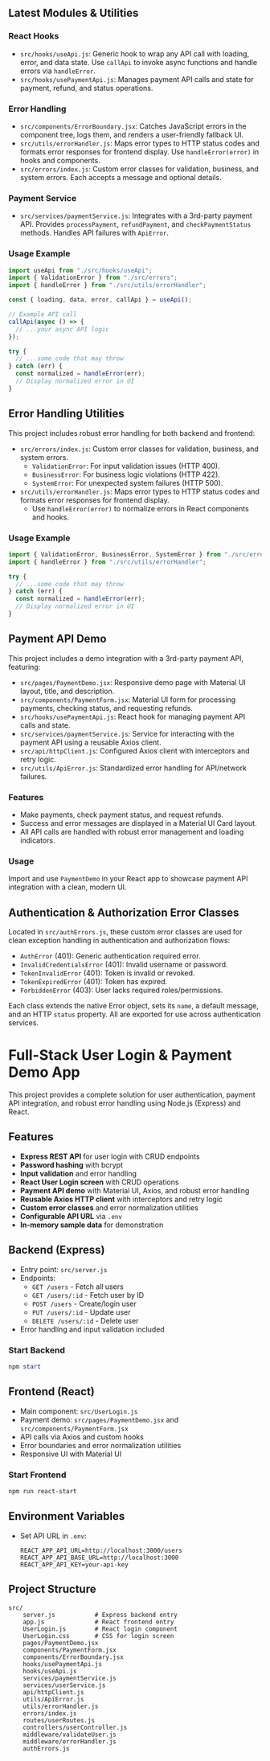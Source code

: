 ## Latest Modules & Utilities

### React Hooks

- `src/hooks/useApi.js`: Generic hook to wrap any API call with loading, error, and data state. Use `callApi` to invoke async functions and handle errors via `handleError`.
- `src/hooks/usePaymentApi.js`: Manages payment API calls and state for payment, refund, and status operations.

### Error Handling

- `src/components/ErrorBoundary.jsx`: Catches JavaScript errors in the component tree, logs them, and renders a user-friendly fallback UI.
- `src/utils/errorHandler.js`: Maps error types to HTTP status codes and formats error responses for frontend display. Use `handleError(error)` in hooks and components.
- `src/errors/index.js`: Custom error classes for validation, business, and system errors. Each accepts a message and optional details.

### Payment Service

- `src/services/paymentService.js`: Integrates with a 3rd-party payment API. Provides `processPayment`, `refundPayment`, and `checkPaymentStatus` methods. Handles API failures with `ApiError`.

### Usage Example

```js
import useApi from "./src/hooks/useApi";
import { ValidationError } from "./src/errors";
import { handleError } from "./src/utils/errorHandler";

const { loading, data, error, callApi } = useApi();

// Example API call
callApi(async () => {
  // ...your async API logic
});

try {
  // ...some code that may throw
} catch (err) {
  const normalized = handleError(err);
  // Display normalized error in UI
}
```

## Error Handling Utilities

This project includes robust error handling for both backend and frontend:

- `src/errors/index.js`: Custom error classes for validation, business, and system errors.
  - `ValidationError`: For input validation issues (HTTP 400).
  - `BusinessError`: For business logic violations (HTTP 422).
  - `SystemError`: For unexpected system failures (HTTP 500).
- `src/utils/errorHandler.js`: Maps error types to HTTP status codes and formats error responses for frontend display.
  - Use `handleError(error)` to normalize errors in React components and hooks.

### Usage Example

```js
import { ValidationError, BusinessError, SystemError } from "./src/errors";
import { handleError } from "./src/utils/errorHandler";

try {
  // ...some code that may throw
} catch (err) {
  const normalized = handleError(err);
  // Display normalized error in UI
}
```

## Payment API Demo

This project includes a demo integration with a 3rd-party payment API, featuring:

- `src/pages/PaymentDemo.jsx`: Responsive demo page with Material UI layout, title, and description.
- `src/components/PaymentForm.jsx`: Material UI form for processing payments, checking status, and requesting refunds.
- `src/hooks/usePaymentApi.js`: React hook for managing payment API calls and state.
- `src/services/paymentService.js`: Service for interacting with the payment API using a reusable Axios client.
- `src/api/httpClient.js`: Configured Axios client with interceptors and retry logic.
- `src/utils/ApiError.js`: Standardized error handling for API/network failures.

### Features

- Make payments, check payment status, and request refunds.
- Success and error messages are displayed in a Material UI Card layout.
- All API calls are handled with robust error management and loading indicators.

### Usage

Import and use `PaymentDemo` in your React app to showcase payment API integration with a clean, modern UI.

## Authentication & Authorization Error Classes

Located in `src/authErrors.js`, these custom error classes are used for clean exception handling in authentication and authorization flows:

- `AuthError` (401): Generic authentication required error.
- `InvalidCredentialsError` (401): Invalid username or password.
- `TokenInvalidError` (401): Token is invalid or revoked.
- `TokenExpiredError` (401): Token has expired.
- `ForbiddenError` (403): User lacks required roles/permissions.

Each class extends the native Error object, sets its `name`, a default message, and an HTTP `status` property. All are exported for use across authentication services.

# Full-Stack User Login & Payment Demo App

This project provides a complete solution for user authentication, payment API integration, and robust error handling using Node.js (Express) and React.

## Features

- **Express REST API** for user login with CRUD endpoints
- **Password hashing** with bcrypt
- **Input validation** and error handling
- **React User Login screen** with CRUD operations
- **Payment API demo** with Material UI, Axios, and robust error handling
- **Reusable Axios HTTP client** with interceptors and retry logic
- **Custom error classes** and error normalization utilities
- **Configurable API URL** via `.env`
- **In-memory sample data** for demonstration

## Backend (Express)

- Entry point: `src/server.js`
- Endpoints:
  - `GET /users` - Fetch all users
  - `GET /users/:id` - Fetch user by ID
  - `POST /users` - Create/login user
  - `PUT /users/:id` - Update user
  - `DELETE /users/:id` - Delete user
- Error handling and input validation included

### Start Backend

```powershell
npm start
```

## Frontend (React)

- Main component: `src/UserLogin.js`
- Payment demo: `src/pages/PaymentDemo.jsx` and `src/components/PaymentForm.jsx`
- API calls via Axios and custom hooks
- Error boundaries and error normalization utilities
- Responsive UI with Material UI

### Start Frontend

```powershell
npm run react-start
```

## Environment Variables

- Set API URL in `.env`:
  ```env
  REACT_APP_API_URL=http://localhost:3000/users
  REACT_APP_API_BASE_URL=http://localhost:3000
  REACT_APP_API_KEY=your-api-key
  ```

## Project Structure

```
src/
	server.js           # Express backend entry
	app.js              # React frontend entry
	UserLogin.js        # React login component
	UserLogin.css       # CSS for login screen
	pages/PaymentDemo.jsx
	components/PaymentForm.jsx
	components/ErrorBoundary.jsx
	hooks/usePaymentApi.js
	hooks/useApi.js
	services/paymentService.js
	services/userService.js
	api/httpClient.js
	utils/ApiError.js
	utils/errorHandler.js
	errors/index.js
	routes/userRoutes.js
	controllers/userController.js
	middleware/validateUser.js
	middleware/errorHandler.js
	authErrors.js
```



